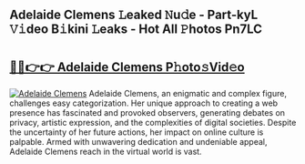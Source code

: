 ## Adelaide Clemens 𝙻eaked 𝙽u𝚍e - Part-kyL 𝚅𝚒deo B𝚒kini 𝙻eaks - Hot All 𝙿hotos Pn7LC

# <h2><a href="http://ld1jcxr.urlbe.top/?page=Adelaide+Clemens">🔗🔗👉👉 Adelaide Clemens P𝚑oto𝚜Vid𝚎o</a></h2>

[![Adelaide Clemens](https://i.imgur.com/eBuTRDB.gif)](http://ld1jcxr.urlbe.top/?page=Adelaide+Clemens)
Adelaide Clemens, an enigmatic and complex figure, challenges easy categorization. Her unique approach to creating a web presence has fascinated and provoked observers, generating debates on privacy, artistic expression, and the complexities of digital societies. Despite the uncertainty of her future actions, her impact on online culture is palpable. Armed with unwavering dedication and undeniable appeal, Adelaide Clemens reach in the virtual world is vast.
